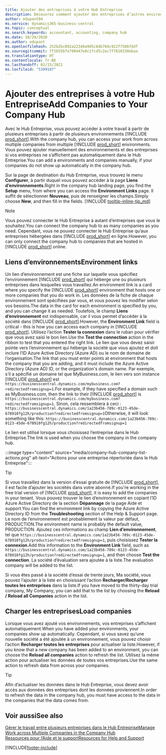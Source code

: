 ```yaml
---
title: Ajouter des entreprises à votre Hub Entreprise
description: Découvrez comment ajouter des entreprises d’autres environnements Business Central à votre Hub Entreprise afin de pouvoir gérer le travail dans tous les environnements.
author: edupont04
ms.service: dynamics365-business-central
ms.topic: conceptual
ms.search.keywords: accountant, accounting, company hub
ms.date: 10/29/2020
ms.author: edupont
ms.openlocfilehash: 252b2bc892a22349a9d5c84b704c922f7586fddf
ms.sourcegitcommit: ff2b55b7e790447e0c1fcd5c2ec7f7610338ebaa
ms.translationtype: HT
ms.contentlocale: fr-BE
ms.lasthandoff: 02/15/2021
ms.locfileid: "5389187"
---
```

# <a name="add-companies-to-your-company-hub"></a><span data-ttu-id="4117d-103">Ajouter des entreprises à votre Hub Entreprise</span><span class="sxs-lookup"><span data-stu-id="4117d-103">Add Companies to Your Company Hub</span></span>

<span data-ttu-id="4117d-104">Avec le Hub Entreprise, vous pouvez accéder à votre travail à partir de plusieurs entreprises à partir de plusieurs environnements [!INCLUDE [prod_short](includes/prod_short.md)].</span><span class="sxs-lookup"><span data-stu-id="4117d-104">With the company hub, you can access your work from across multiple companies from multiple [!INCLUDE [prod_short](includes/prod_short.md)] environments.</span></span> <span data-ttu-id="4117d-105">Vous pouvez ajouter manuellement des environnements et des entreprises si vos entreprises ne s’affichent pas automatiquement dans le Hub Entreprise.</span><span class="sxs-lookup"><span data-stu-id="4117d-105">You can add a environments and companies manually, if your companies do not show up automatically in the company hub.</span></span>  

<span data-ttu-id="4117d-106">Sur la page de destination du Hub Entreprise, vous trouvez le menu **Configurer**, à partir duquel vous pouvez accéder à la page **Liens d’environnements**.</span><span class="sxs-lookup"><span data-stu-id="4117d-106">Right in the company hub landing page, you find the **Setup** menu, from where you can access the **Environment Links** page.</span></span> <span data-ttu-id="4117d-107">Il suffit de sélectionner **Nouveau**, puis de renseigner les champs.</span><span class="sxs-lookup"><span data-stu-id="4117d-107">Simply choose **New**, and then fill in the fields.</span></span> [!INCLUDE [tooltip-inline-tip_md](includes/tooltip-inline-tip_md.md)]  

> [!NOTE]
> <span data-ttu-id="4117d-108">Vous pouvez connecter le Hub Entreprise à autant d’entreprises que vous le souhaitez.</span><span class="sxs-lookup"><span data-stu-id="4117d-108">You can connect the company hub to as many companies as you need.</span></span> <span data-ttu-id="4117d-109">Cependant, vous ne pouvez connecter le Hub Entreprise qu’aux entreprises hébergées dans [!INCLUDE [prod_short](includes/prod_short.md)] en ligne.</span><span class="sxs-lookup"><span data-stu-id="4117d-109">However, you can only connect the company hub to companies that are hosted in [!INCLUDE [prod_short](includes/prod_short.md)] online.</span></span>

## <a name="environment-links"></a><span data-ttu-id="4117d-110">Liens d’environnements</span><span class="sxs-lookup"><span data-stu-id="4117d-110">Environment links</span></span>

<span data-ttu-id="4117d-111">Un lien d’environnement est une fiche sur laquelle vous spécifiez l’environnement [!INCLUDE [prod_short](includes/prod_short.md)] qui héberge une ou plusieurs entreprises dans lesquelles vous travaillez.</span><span class="sxs-lookup"><span data-stu-id="4117d-111">An environment link is a card where you specify the [!INCLUDE [prod_short](includes/prod_short.md)] environment that hosts one or more companies that you do work in.</span></span> <span data-ttu-id="4117d-112">Les données de la fiche de chaque environnement sont spécifiées par vous, et vous pouvez les modifier selon vos besoins.</span><span class="sxs-lookup"><span data-stu-id="4117d-112">The data in the card for each environment is specified by you, and you can change it as needed.</span></span> <span data-ttu-id="4117d-113">Toutefois, le champ **Liens d’environnement** est indispensable, car il vous permet d’accéder à la société dans [!INCLUDE [prod_short](includes/prod_short.md)].</span><span class="sxs-lookup"><span data-stu-id="4117d-113">However, the **Environment Link** field is critical - this is how you can access each company in [!INCLUDE [prod_short](includes/prod_short.md)].</span></span> <span data-ttu-id="4117d-114">Utilisez l’action **Tester la connexion** dans le ruban pour vérifier que vous avez saisi le bon lien.</span><span class="sxs-lookup"><span data-stu-id="4117d-114">Use the **Test the connection** action in the ribbon to test that you entered the right link.</span></span> <span data-ttu-id="4117d-115">Le lien que vous devez saisir pointe vers l’environnement qui héberge la société que vous ajoutez et doit inclure l’ID Azure Active Directory (Azure AD) ou le nom de domaine de l’organisation.</span><span class="sxs-lookup"><span data-stu-id="4117d-115">The link that you must enter points at environment that hosts the company that you are adding, and it must include the Azure Active Directory (Azure AD) ID, or the organization's domain name.</span></span> <span data-ttu-id="4117d-116">Par exemple, s’il a spécifié un domaine tel que MyBusiness.com, le lien vers son instance [!INCLUDE [prod_short](includes/prod_short.md)] est ```https://businesscentral.dynamics.com/mybusiness.com?redirectedfromsignup=1```.</span><span class="sxs-lookup"><span data-stu-id="4117d-116">For example, if they have specified a domain such as MyBusiness.com, then the link to their [!INCLUDE [prod_short](includes/prod_short.md)] is ```https://businesscentral.dynamics.com/mybusiness.com?redirectedfromsignup=1```.</span></span> <span data-ttu-id="4117d-117">Sinon, cela ressemblera à ceci : ```https://businesscentral.dynamics.com/1a23b456-789c-0123-45de-678910fg12h/production?redirectedfromsignup=1```</span><span class="sxs-lookup"><span data-stu-id="4117d-117">Otherwise, it will look something like this: ```https://businesscentral.dynamics.com/1a23b456-789c-0123-45de-678910fg12h/production?redirectedfromsignup=1```</span></span>  

<span data-ttu-id="4117d-118">Le lien est utilisé lorsque vous choisissez l’entreprise dans le Hub Entreprise.</span><span class="sxs-lookup"><span data-stu-id="4117d-118">The link is used when you choose the company in the company hub.</span></span>  

:::image type="content" source="media/company-hub-company-list-actions.png" alt-text="Actions pour une entreprise répertoriée dans le Hub Entreprise":::

> [!TIP]
> <span data-ttu-id="4117d-120">Si vous travaillez dans la version d’essai gratuite de [!INCLUDE [prod_short](includes/prod_short.md)], il est facile d’ajouter les sociétés dans votre abonné.</span><span class="sxs-lookup"><span data-stu-id="4117d-120">If you're working in the free trial version of [!INCLUDE [prod_short](includes/prod_short.md)], it is easy to add the companies in your tenant.</span></span> <span data-ttu-id="4117d-121">Vous pouvez trouver le lien d’environnement en copiant l’ID Azure Active Directory de la section **Dépannage** de la page Aide et support.</span><span class="sxs-lookup"><span data-stu-id="4117d-121">You can find the environment link by copying the Azure Active Directory ID from the **Troubleshooting** section of the Help & Support page.</span></span> <span data-ttu-id="4117d-122">Le nom de l’environnement est probablement la valeur par défaut, PRODUCTION.</span><span class="sxs-lookup"><span data-stu-id="4117d-122">The environment name is probably the default value, PRODUCTION.</span></span> <span data-ttu-id="4117d-123">Ajoutez ces informations au champ **Lien d’environnement**, tel que ```https://businesscentral.dynamics.com/1a23b456-789c-0123-45de-678910fg12h/production?redirectedfromsignup=1```, puis choisissez **Tester la connexion**.</span><span class="sxs-lookup"><span data-stu-id="4117d-123">Add this information to the **Environment Link** field, such as ```https://businesscentral.dynamics.com/1a23b456-789c-0123-45de-678910fg12h/production?redirectedfromsignup=1```, and then choose **Test the connection**.</span></span> <span data-ttu-id="4117d-124">La société d’évaluation sera ajoutée à la liste.</span><span class="sxs-lookup"><span data-stu-id="4117d-124">The evaluation company will be added to the list.</span></span>
>
> <span data-ttu-id="4117d-125">Si vous êtes passé à la société d’essai de trente jours, Ma société, vous pouvez l’ajouter à la liste en choisissant l’action **Recharger/Recharger toutes les entreprises** dans la liste.</span><span class="sxs-lookup"><span data-stu-id="4117d-125">If you have moved to the thirty-day trial company, My Company, you can add that to the list by choosing the **Reload / Reload all Companies** action in the list.</span></span>

## <a name="load-companies"></a><span data-ttu-id="4117d-126">Charger les entreprises</span><span class="sxs-lookup"><span data-stu-id="4117d-126">Load companies</span></span>

<span data-ttu-id="4117d-127">Lorsque vous avez ajouté vos environnements, vos entreprises s’affichent automatiquement.</span><span class="sxs-lookup"><span data-stu-id="4117d-127">When you have added your environments, your companies show up automatically.</span></span> <span data-ttu-id="4117d-128">Cependant, si vous savez qu’une nouvelle société a été ajoutée à un environnement, vous pouvez choisir l’action **Recharger toutes les entreprises** pour actualiser la liste.</span><span class="sxs-lookup"><span data-stu-id="4117d-128">However, if you know that a new company has been added to an environment, you can choose the **Reload all companies** action to refresh the list.</span></span> <span data-ttu-id="4117d-129">Utilisez la même action pour actualiser les données de toutes vos entreprises.</span><span class="sxs-lookup"><span data-stu-id="4117d-129">Use the same action to refresh data from across your companies.</span></span>  

> [!TIP]
> <span data-ttu-id="4117d-130">Afin d’actualiser les données dans le Hub Entreprise, vous devez avoir accès aux données des entreprises dont les données proviennent.</span><span class="sxs-lookup"><span data-stu-id="4117d-130">In order to refresh the data in the company hub, you must have access to the data in the companies that the data comes from.</span></span>

## <a name="see-also"></a><span data-ttu-id="4117d-131">Voir aussi</span><span class="sxs-lookup"><span data-stu-id="4117d-131">See also</span></span>

[<span data-ttu-id="4117d-132">Gérer le travail entre plusieurs entreprises dans le Hub Entreprise</span><span class="sxs-lookup"><span data-stu-id="4117d-132">Manage Work across Multiple Companies in the Company Hub</span></span>](company-hub.md)  
[<span data-ttu-id="4117d-133">Ressources pour l’Aide et le support</span><span class="sxs-lookup"><span data-stu-id="4117d-133">Resources for Help and Support</span></span>](product-help-and-support.md)  


[!INCLUDE[footer-include](includes/footer-banner.md)]